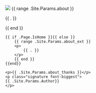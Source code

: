 <article class='{{ with .Get "className" }}{{ . }}{{ end }} about'>
    <img src="{{ .Site.BaseURL }}/{{ .Site.Params.image }}" class="wrap-left" />
    {{ range .Site.Params.about }}
    <p>
        {{ . }}
    </p>
    {{ end }}

    {{ if .Page.IsHome }}{{ else }}
        {{ range .Site.Params.about_ext }}
        <p>
            {{ . }}
        </p>
        {{ end }}
    {{end}}

    <p>{{ .Site.Params.about_thanks }}</p>
    <p class="signature font-biggest">
    {{ .Site.Params.Author}}
    </p>
</article>